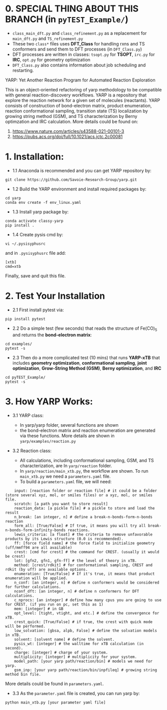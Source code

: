 # 0. SPECIAL THING ABOUT THIS BRANCH (in `pyTEST_Example/`)
* `class_main_dft.py` and `class_refinement.py` as a replacement for `main_dft.py` and `TS_refinement.py`
* These two `class*` files uses **DFT_Class** for handling rxns and TS conformers and send them to DFT processes (in `DFT_Class.py`)
* DFT processes are written in classes: `tsopt.py` for **TSOPT**, `irc.py` for **IRC**, `opt.py` for geometry optimization
* `DFT_Class.py` also contains information about job scheduling and restarting. 

YARP: Yet Another Reaction Program for Automated Reaction Exploration

This is an object-oriented refactoring of yarp methodology to be compatible with general reaction-discovery workflows. YARP is a repository that explore the reaction network for a given set of molecules (reactants). YARP consists of construction of bond-electron matrix, product enumeration, reaction conformational sampling, transition state (TS) localization by growing string method (GSM), and TS characterization by Berny optimzation and IRC calculation. More details could be found on:

1. https://www.nature.com/articles/s43588-021-00101-3
2. https://pubs.acs.org/doi/full/10.1021/acs.jctc.2c00081

# 1. Installation:
* 1.1 Anaconda is recommended and you can get YARP repository by:
```
git clone https://github.com/Savoie-Research-Group/yarp.git
```
* 1.2 Build the YARP environment and install required packages by:
```
cd yarp
conda env create -f env_linux.yaml
```
* 1.3 Install yarp package by:
```
conda activate classy-yarp
pip install .
```
* 1.4 Create pysis cmd by:
```   
vi ~/.pysisyphusrc
``` 
and in `.pysisyphusrc` file add:
```
[xtb]
cmd=xtb
```
Finally, save and quit this file.

# 2. Test Your Installation
* 2.1 First install pytest via:
```
pip install pytest
```

* 2.2 Do a simple test (few seconds) that reads the structure of Fe(CO)<sub>5</sub> and returns the **bond-electron matrix**:
```
cd examples/
pytest -s
```
* 2.3 Then do a more complicated test (10 mins) that runs **YARP-xTB** that includes **geometry optimization**, **conformational sampling**, **joint optimization**, **Grow-String Method (GSM)**, **Berny optimization**, and **IRC**
```
cd pyTEST_Example/
pytest -s
```

# 3. How YARP Works:

* 3.1 YARP class:
    * In yarp/yarp folder, several functions are shown
    * the bond-electron matrix and reaction enumeration are generated via these functions. More details are shown in `yarp/examples/reaction.py` 

* 3.2 Reaction class:
    * All calculations, including conformational sampling, GSM, and TS characterization, are In `yarp/reaction` folder.
    * In `yarp/reaction/main_xtb.py`, the workflow are shown. To run `main_xtb.py` we need a `parameters.yaml` file.
    * To build a `parameters.yaml` file, we will need:
```
    input: [reaction folder or reaction file] # it could be a folder (store several xyz, mol, or smiles files) or a xyz, mol, or smiles file.
    scratch: [a path you want to store result]
    reaction_data: [a pickle file] # a pickle to store and load the result
    n_break: [an integer, n] # define a break-n-bonds-form-n-bonds reaction
    form_all: [True/False] # If true, it means you will try all break-n-bonds-form-infinity-bonds reactions.
    lewis_criteria: [a float] # the criteria to remove unfavorable products by its Lewis structure (0.0 is recommended).
    ff: [force field name] # the force field to initialize geometry (uff/mmff94 are all available)
    crest: [cmd for crest] # the command for CREST. (usually it would be crest)
    lot: [gfn2, gfn1, gfn-ff] # the level of theory in xTB.
    method: [crest/rdkit] # for conformational sampling, CREST and rdkit (by uff) are available options.
    enumeration: [True/False] # If it's true, it means that product enumeration will be applied.
    n_conf: [an integer, n] # define n conformers would be considered for further calculations.
    nconf_dft: [an integer, n] # define n conformers for DFT calculations.
    c_nprocs: [an integer] # define how many cpus you are going to use for CREST. (if you run on pc, set this as 1)
    mem: [integer] # in GB
    opt_level: [tight, vtight, and etc.] # define the convergence for xTB.
    crest_quick: [True/False] # if true, the crest with quick mode will be performed.
    low_solvation: [gbsa, alpb, False] # define the solvation models in xTB.
    solvent: [solvent name] # define the solvent.
    pysis_wt: [integer] # the walltime for xTB calculation (in second).
    charge: [integer] # charge of your system.
    multiplicity: [integer] # multiplicity for your system.
    model_path: [your yarp path/reaction/bin] # models we need for yarp.
    gsm_inp: [your yarp path/reaction/bin/inpfileq] # growing string method bin file.
```
More details could be found in `parameters.yaml`.

* 3.3 As the `parameter.yaml` file is created, you can run yarp by:
```
python main_xtb.py [your parameter yaml file]
```
